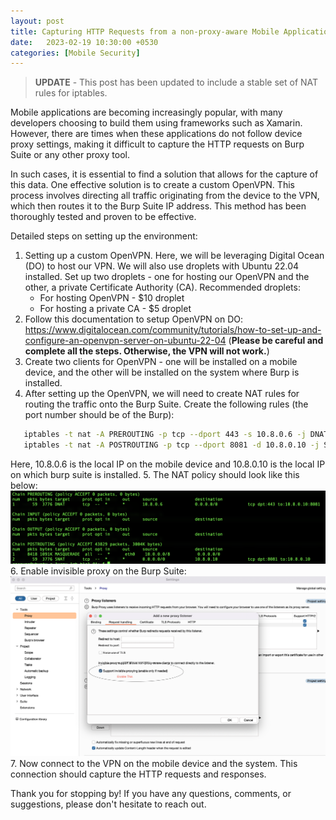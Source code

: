 ```yaml
---
layout: post
title: Capturing HTTP Requests from a non-proxy-aware Mobile Application
date:   2023-02-19 10:30:00 +0530
categories: [Mobile Security]
---
```



>**UPDATE** - This post has been updated to include a stable set of NAT rules for iptables.

Mobile applications are becoming increasingly popular, with many developers choosing to build them using frameworks such as Xamarin. However, there are times when these applications do not follow device proxy settings, making it difficult to capture the HTTP requests on Burp Suite or any other proxy tool.

In such cases, it is essential to find a solution that allows for the capture of this data. One effective solution is to create a custom OpenVPN. This process involves directing all traffic originating from the device to the VPN, which then routes it to the Burp Suite IP address. This method has been thoroughly tested and proven to be effective.

Detailed steps on setting up the environment:

1. Setting up a custom OpenVPN. Here, we will be leveraging Digital Ocean (DO) to host our VPN. We will also use droplets with Ubuntu 22.04 installed. Set up two droplets - one for hosting our OpenVPN and the other, a private Certificate Authority (CA). Recommended droplets:
	- For hosting OpenVPN - $10 droplet
	- For hosting a private CA - $5 droplet
2. Follow this documentation to setup OpenVPN on DO: https://www.digitalocean.com/community/tutorials/how-to-set-up-and-configure-an-openvpn-server-on-ubuntu-22-04 (**Please be careful and complete all the steps. Otherwise, the VPN will not work.**)
3. Create two clients for OpenVPN - one will be installed on a mobile device, and the other will be installed on the system where Burp is installed.
4. After setting up the OpenVPN, we will need to create NAT rules for routing the traffic onto the Burp Suite. Create the following rules (the port number should be of the Burp):
```sh
   iptables -t nat -A PREROUTING -p tcp --dport 443 -s 10.8.0.6 -j DNAT --to-destination 10.8.0.10:8081
   iptables -t nat -A POSTROUTING -p tcp --dport 8081 -d 10.8.0.10 -j SNAT --to-source 10.8.0.10
```
Here, 10.8.0.6 is the local IP on the mobile device and 10.8.0.10 is the local IP on which burp suite is installed.
5. The NAT policy should look like this below:
	![image](/assets/images/nat.png)
6. Enable invisible proxy on the Burp Suite:
	![image](/assets/images/burp.png)
7. Now connect to the VPN on the mobile device and the system. This connection should capture the HTTP requests and responses.

Thank you for stopping by! If you have any questions, comments, or suggestions, please don't hesitate to reach out. 

